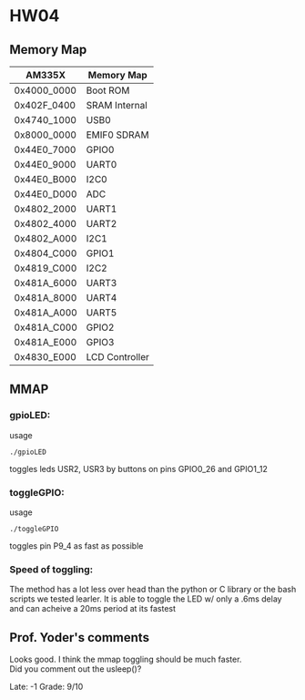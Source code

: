 # HW04

## Memory Map
| AM335X      | Memory Map     |
|-------------|----------------|
| 0x4000_0000 | Boot ROM       |
| 0x402F_0400 | SRAM Internal  |
| 0x4740_1000 | USB0           |
| 0x8000_0000 | EMIF0 SDRAM    |
| 0x44E0_7000 | GPIO0          |
| 0x44E0_9000 | UART0          |
| 0x44E0_B000 | I2C0           |
| 0x44E0_D000 | ADC            |
| 0x4802_2000 | UART1          |
| 0x4802_4000 | UART2          |
| 0x4802_A000 | I2C1           |
| 0x4804_C000 | GPIO1          |
| 0x4819_C000 | I2C2           |
| 0x481A_6000 | UART3          |
| 0x481A_8000 | UART4          |
| 0x481A_A000 | UART5          |
| 0x481A_C000 | GPIO2          |
| 0x481A_E000 | GPIO3          |
| 0x4830_E000 | LCD Controller |

## MMAP

### gpioLED:

usage

`./gpioLED`

toggles leds USR2, USR3 by buttons on pins GPIO0_26 and GPIO1_12


### toggleGPIO:

usage

`./toggleGPIO`

toggles pin P9_4 as fast as possible



### Speed of toggling:
The method has a lot less over head than the python or C library or the bash scripts we tested learler. It is able to toggle the LED w/ only a .6ms delay and can acheive a 20ms period at its fastest

## Prof. Yoder's comments

Looks good. I think the mmap toggling should be much faster.  
Did you comment out the usleep()?

Late:   -1
Grade:  9/10